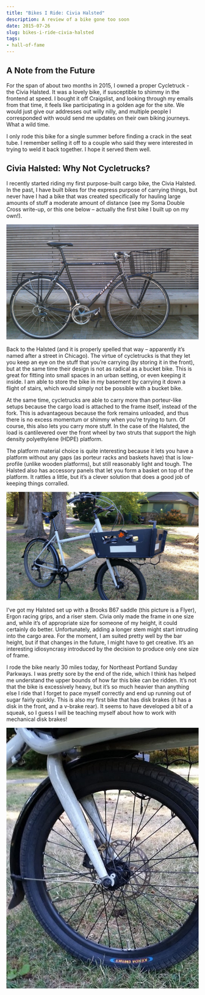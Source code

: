 ```yaml
---
title: "Bikes I Ride: Civia Halsted"
description: A review of a bike gone too soon
date: 2015-07-26
slug: bikes-i-ride-civia-halsted
tags:
- hall-of-fame
---
```

## A Note from the Future

For the span of about two months in 2015, I owned a proper Cycletruck - the Civia Halsted. It was a lovely bike, if susceptible to shimmy in the frontend at speed. I bought it off Craigslist, and looking through my emails from that time, it feels like participating in a golden age for the site. We would just give our addresses out willy nilly, and multiple people I corresponded with would send me updates on their own biking journeys. What a wild time.

I only rode this bike for a single summer before finding a crack in the seat tube. I remember selling it off to a couple who said they were interested in trying to weld it back together. I hope it served them well.

## Civia Halsted: Why Not Cycletrucks?
I recently started riding my first purpose-built cargo bike, the Civia Halsted. In the past, I have built bikes for the express purpose of carrying things, but never have I had a bike that was created specifically for hauling large amounts of stuff a moderate amount of distance (see my Soma Double Cross write-up, or this one below – actually the first bike I built up on my own!).

![The first bike I built up on my own - a tubular cromoly steel frame with stem shifters, a Bontrager ultralight rear rack, and a massive Wald 1392 basket in the front](./first-cargo-bike.jpeg)

Back to the Halsted (and it is properly spelled that way – apparently it’s named after a street in Chicago). The virtue of cycletrucks is that they let you keep an eye on the stuff that you’re carrying (by storing it in the front), but at the same time their design is not as radical as a bucket bike. This is great for fitting into small spaces in an urban setting, or even keeping it inside. I am able to store the bike in my basement by carrying it down a flight of stairs, which would simply not be possible with a bucket bike.

At the same time, cycletrucks are able to carry more than porteur-like setups because the cargo load is attached to the frame itself, instead of the fork. This is advantageous because the fork remains unloaded, and thus there is no excess momentum or shimmy when you’re trying to turn. Of course, this also lets you carry more stuff. In the case of the Halsted, the load is cantilevered over the front wheel by two struts that support the high density polyethylene (HDPE) platform.

The platform material choice is quite interesting because it lets you have a platform without any gaps (as porteur racks and baskets have) that is low-profile (unlike wooden platforms), but still reasonably light and tough. The Halsted also has accessory panels that let you form a basket on top of the platform. It rattles a little, but it’s a clever solution that does a good job of keeping things corralled.

![Three-quarters view of the Civia Halsted](./halsted-front.jpeg)

I’ve got my Halsted set up with a Brooks B67 saddle (this picture is a Flyer), Ergon racing grips, and a riser stem. Civia only made the frame in one size and, while it’s of appropriate size for someone of my height, it could certainly do better. Unfortunately, adding a longer stem might start intruding into the cargo area. For the moment, I am suited pretty well by the bar height, but if that changes in the future, I might have to get creative. It’s an interesting idiosyncrasy introduced by the decision to produce only one size of frame.

I rode the bike nearly 30 miles today, for Northeast Portland Sunday Parkways. I was pretty sore by the end of the ride, which I think has helped me understand the upper bounds of how far this bike can be ridden. It’s not that the bike is excessively heavy, but it’s so much heavier than anything else I ride that I forget to pace myself correctly and end up running out of sugar fairly quickly. This is also my first bike that has disk brakes (it has a disk in the front, and a v-brake rear). It seems to have developed a bit of a squeak, so I guess I will be teaching myself about how to work with mechanical disk brakes!

![The front wheel of the Civia Halsted, with Kenda tire and mechanically actuated disk brake](./halsted-brakes.jpeg)
